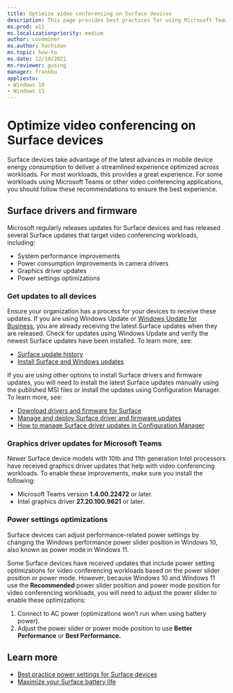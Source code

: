 ```yaml
---
title: Optimize video conferencing on Surface devices
description: This page provides best practices for using Microsoft Teams and other video conferencing solutions on Surface devices
ms.prod: w11
ms.localizationpriority: medium
author: coveminer
ms.author: hachidan
ms.topic: how-to
ms.date: 12/10/2021
ms.reviewer: gusing
manager: frankbu
appliesto:
- Windows 10
- Windows 11
---
```


# Optimize video conferencing on Surface devices

Surface devices take advantage of the latest advances in mobile device energy consumption to deliver a streamlined experience optimized across workloads. For most workloads, this provides a great experience. For some workloads using Microsoft Teams or other video conferencing applications, you should follow these recommendations to ensure the best experience.

## Surface drivers and firmware

Microsoft regularly releases updates for Surface devices and has released several Surface updates that target video conferencing workloads, including:

- System performance improvements
- Power consumption improvements in camera drivers
- Graphics driver updates
- Power settings optimizations

### Get updates to all devices

Ensure your organization has a process for your devices to receive these updates. If you are using Windows Update or [Windows Update for Business](/windows/deployment/update/waas-manage-updates-wufb), you are already receiving the latest Surface updates when they are released. Check for updates using Windows Update and verify the newest Surface updates have been installed. To learn more, see:

- [Surface update history](https://www.microsoft.com/surface/support/install-update-activate/surface-update-history)
- [Install Surface and Windows updates](https://www.microsoft.com/surface/support/performance-and-maintenance/install-software-updates-for-surface?)

If you are using other options to install Surface drivers and firmware updates, you will need to install the latest Surface updates manually using the published MSI files or install the updates using Configuration Manager. To learn more, see:

- [Download drivers and firmware for Surface](https://support.microsoft.com/help/4023482)
- [Manage and deploy Surface driver and firmware updates](manage-surface-driver-and-firmware-updates.md)
- [How to manage Surface driver updates in Configuration Manager](https://support.microsoft.com/help/4098906)

### Graphics driver updates for Microsoft Teams

Newer Surface device models with 10th and 11th generation Intel processors have received graphics driver updates that help with video conferencing workloads. To enable these improvements, make sure you install the following:

- Microsoft Teams version **1.4.00.22472** or later.
- Intel graphics driver **27.20.100.9621** or later.

### Power settings optimizations

Surface devices can adjust performance-related power settings by changing the Windows performance power slider position in Windows 10, also known as power mode in Windows 11.

Some Surface devices have received updates that include power setting optimizations for video conferencing workloads based on the power slider position or power mode. However, because Windows 10 and Windows 11 use the **Recommended** power slider position and power mode position for video conferencing workloads, you will need to adjust the power slider to enable these optimizations:

1. Connect to AC power (optimizations won’t run when using battery power).  
2. Adjust the power slider or power mode position to use **Better Performance** or **Best Performance.**

## Learn more

- [Best practice power settings for Surface devices](maintain-optimal-power-settings-on-surface-devices.md)
- [Maximize your Surface battery life](https://support.microsoft.com/surface/maximize-your-surface-battery-life-45479867-a7fa-33dd-fc4d-6762e9b3b11a)
